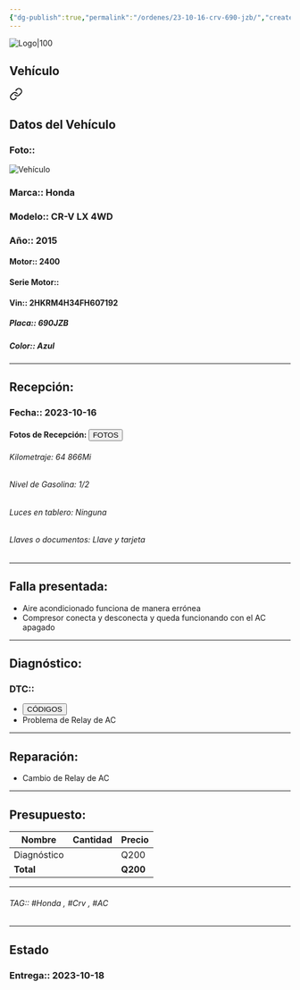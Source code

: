 ```yaml
---
{"dg-publish":true,"permalink":"/ordenes/23-10-16-crv-690-jzb/","created":"","updated":""}
---
```


![Logo|100](http://drive.google.com/uc?export=view&id=137fl3TIZ0-PU8b-Pt0bsjclwHub_u78G)

## Vehículo

<div class="transclusion internal-embed is-loaded"><a class="markdown-embed-link" href="/vehiculos/honda/crv-lx-690-jzb/#datos-del-vehiculo" aria-label="Open link"><svg xmlns="http://www.w3.org/2000/svg" width="24" height="24" viewBox="0 0 24 24" fill="none" stroke="currentColor" stroke-width="2" stroke-linecap="round" stroke-linejoin="round" class="svg-icon lucide-link"><path d="M10 13a5 5 0 0 0 7.54.54l3-3a5 5 0 0 0-7.07-7.07l-1.72 1.71"></path><path d="M14 11a5 5 0 0 0-7.54-.54l-3 3a5 5 0 0 0 7.07 7.07l1.71-1.71"></path></svg></a><div class="markdown-embed">



## Datos del Vehículo 
### Foto:: 
![Vehículo](http://drive.google.com/uc?export=view&id=1rhlfGTpaa_RrKShOLfeUSlnrzpiUQRiL)

### Marca:: Honda 
### Modelo:: CR-V LX 4WD
### Año:: 2015
#### Motor:: 2400
#### Serie Motor:: 
#### Vin:: 2HKRM4H34FH607192
##### Placa:: 690JZB
##### Color:: Azul
---


</div></div>


## Recepción:
### Fecha:: 2023-10-16
#### Fotos de Recepción: <a href="http"><button class="btn success">FOTOS</button></a>

###### Kilometraje: 64 866Mi
###### Nivel de Gasolina: 1/2
###### Luces en tablero: Ninguna
###### Llaves o documentos: Llave y tarjeta 

---

## Falla presentada:
- Aire acondicionado funciona de manera errónea 
- Compresor conecta y desconecta y queda funcionando con el AC apagado


---

## Diagnóstico:
### DTC:: 

- <a href="http"><button class="btn success">CÓDIGOS</button></a>
- Problema de Relay de AC

---
## Reparación:
- Cambio de Relay de AC

---

## Presupuesto:

| Nombre | Cantidad | Precio |
| ------ | -------- | ------ |
|      Diagnóstico  |          |    Q200    |
| **Total**       |        |    **Q200**    |

---

###### TAG:: #Honda , #Crv , #AC 

---

## Estado

### Entrega:: 2023-10-18
